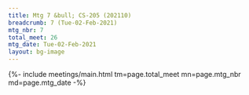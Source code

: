 ```yaml
---
title: Mtg 7 &bull; CS-205 (202110)
breadcrumb: 7 (Tue-02-Feb-2021)
mtg_nbr: 7
total_meet: 26
mtg_date: Tue-02-Feb-2021
layout: bg-image
---
```


{%- include meetings/main.html
    tm=page.total_meet
    mn=page.mtg_nbr
    md=page.mtg_date
-%}
